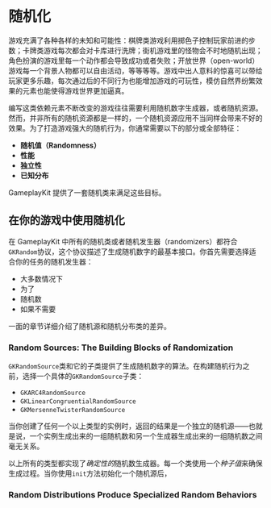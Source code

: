 # 随机化

游戏充满了各种各样的未知和可能性：棋牌类游戏利用掷色子控制玩家前进的步数；卡牌类游戏每次都会对卡库进行洗牌；街机游戏里的怪物会不时地随机出现；角色扮演的游戏里每一个动作都会导致成功或者失败；开放世界（open-world）游戏每一个背景人物都可以自由活动，等等等等。游戏中出人意料的惊喜可以带给玩家更多乐趣，每次通过后的不同行为也能增加游戏的可玩性，模仿自然界纷繁效果的元素也能使得游戏世界更加逼真。

编写这类依赖元素不断改变的游戏往往需要利用随机数字生成器，或者随机资源。然而，并非所有的随机资源都是一样的，一个随机资源应用不当同样会带来不好的效果。为了打造游戏强大的随机行为，你通常需要以下的部分或全部特征：

- **随机值（Randomness）** 
- **性能**
- **独立性**
- **已知分布**

GameplayKit 提供了一套随机类来满足这些目标。

## 在你的游戏中使用随机化

在 GameplayKit 中所有的随机类或者随机发生器（randomizers）都符合`GKRandom`协议，这个协议描述了生成随机数字的最基本接口。你首先需要选择适合你的任务的随机发生器：

- 大多数情况下
- 为了
- 随机数
- 如果不需要

一面的章节详细介绍了随机源和随机分布类的差异。

### Random Sources: The Building Blocks of Randomization

`GKRandomSource`类和它的子类提供了生成随机数字的算法。在构建随机行为之前，选择一个具体的`GKRandomSource`子类：

- `GKARC4RandomSource`
- `GKLinearCongruentialRandomSource`
- `GKMersenneTwisterRandomSource`

当你创建了任何一个以上类型的实例时，返回的结果是一个独立的随机源——也就是说，一个实例生成出来的一组随机数和另一个生成器生成出来的一组随机数之间毫无关系。

以上所有的类型都实现了*确定性的*随机数生成器。每一个类使用一个*种子值*来确保生成过程。当你使用`init`方法初始化一个随机源后，


### Random Distributions Produce Specialized Random Behaviors
